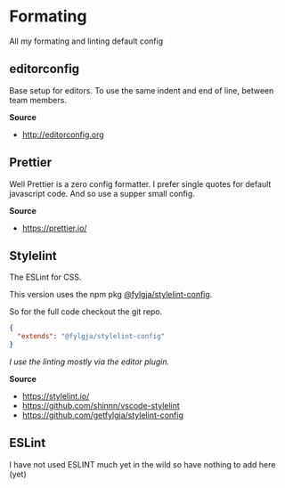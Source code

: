 # Formating

All my formating and linting default config

## editorconfig

Base setup for editors.
To use the same indent and end of line, between team members.

**Source**
* http://editorconfig.org

## Prettier

Well Prettier is a zero config formatter.
I prefer single quotes for default javascript code.
And so use a supper small config.

**Source**
* https://prettier.io/


## Stylelint

The ESLint for CSS.

This version uses the npm pkg [@fylgja/stylelint-config](https://www.npmjs.com/package/@fylgja/stylelint-config).

So for the full code checkout the git repo.

```json
{
  "extends": "@fylgja/stylelint-config"
}
```

_I use the linting mostly via the editor plugin._

**Source**
* https://stylelint.io/
* https://github.com/shinnn/vscode-stylelint
* https://github.com/getfylgja/stylelint-config

## ESLint

I have not used ESLINT much yet in the wild so have nothing to add here (yet)
